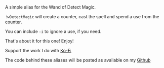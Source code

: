 A simple alias for the Wand of Detect Magic.
 
`!wDetectMagic` will create a counter, cast the spell and spend a use from the counter.
 
You can include `-i` to ignore a use, if you need.
 
That's about it for this one!  Enjoy!
 
 
Support the work I do with [Ko-Fi](https://ko-fi.com/thereverendb)
 
The code behind these aliases will be posted as available on my  [Github](https://github.com/TheReverendB/avrae-aliases)